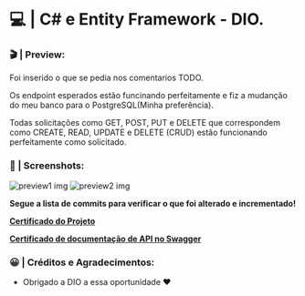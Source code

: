 # 💻 | C# e Entity Framework - DIO.


### 🎬 | Preview:

Foi inserido o que se pedia nos comentarios TODO.

Os endpoint esperados estão funcinando perfeitamente e fiz a mudanção do meu banco para o PostgreSQL(Minha preferência).

Todas solicitações como GET, POST, PUT e DELETE que correspondem como CREATE, READ, UPDATE e DELETE (CRUD) estão funcionando perfeitamente como solicitado.

### 📸 | Screenshots:

![preview1 img](img/preview01.png)
![preview2 img](img/preview02.png)

<b>Segue a lista de commits para verificar o que foi alterado e incrementado!</b>

<b>[Certificado do Projeto](https://www.dio.me/certificate/7B88E5F1/share)</b>

<b>[Certificado de documentação de API no Swagger](https://cursos.alura.com.br/certificate/e619f7d6-61ee-4209-a5ec-8aa6c0a8331d)</b>



### 😀 | Créditos e Agradecimentos:

- Obrigado a DIO a essa oportunidade  ❤️
